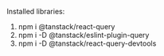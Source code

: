 Installed libraries:
1. npm i @tanstack/react-query
2. npm i -D @tanstack/eslint-plugin-query
3. npm i -D @tanstack/react-query-devtools
